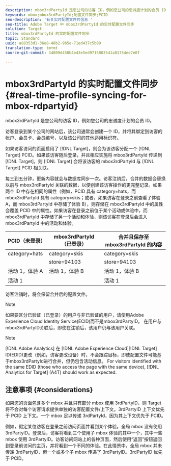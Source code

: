 ```yaml
---
description: mbox3rdPartyId 是您公司的访客 ID，例如您公司的忠诚度计划的会员 ID。
keywords: mbox;mbox3rdPartyId;配置文件同步;PCID
seo-description: '有关实时配置文件的信息 '
seo-title: Adobe Target 中 mbox3rdPartyId 的实时配置文件同步
solution: Target
title: mbox3rdPartyId 的实时配置文件同步
topic: Standard
uuid: a88353d1-36e8-48b2-9b5e-71ed437c5b99
translation-type: tm+mt
source-git-commit: 34809d458b4e43e5ed9715803541a81754ee7e0f

---
```



# mbox3rdPartyId 的实时配置文件同步{#real-time-profile-syncing-for-mbox-rdpartyid}

mbox3rdPartyId 是您公司的访客 ID，例如您公司的忠诚度计划的会员 ID。

访客登录到某个公司的网站后，该公司通常会创建一个 ID，并将其绑定到访客的帐户、会员卡、会员编号，以及该公司的其他适用标识符。

如果访客访问的页面启用了 [!DNL Target]，则会为该访客分配一个 [!DNL Target] PCID。如果该访客随后登录，并且相应实施将 mbox3rdPartyId 传递到 [!DNL Target]，则 [!DNL Target] 会将该访客的 mbox3rdPartyId 与 [!DNL Target] PCID 相关联。

每三到五分钟，更新内容就会与数据库同步一次。访客注销后，合并的数据会替换以前与 mbox3rdPartyId 关联的数据，以便创建该访客操作的更完整记录。如果两个 ID 中存在相同的属性（例如，PCID 具有 category=hats，而 mbox3rdPartyId 具有 category=skis；或者，如果访客在登录之前查看了体验 A，而 mbox3rdPartyId 中存储了体验 B），则存储在 mbox3rdPartyId 中的属性会覆盖 PCID 中的属性。如果访客在登录之前位于某个活动或体验中，而 mbox3rdPartyId 中存储了另一个活动和体验，则该访客在登录后会进入 mbox3rdPartyId 中的活动和体验。

| PCID（未登录） | mbox3rdPartyId（已登录） | 合并且保存至 mbox3rdPartyId 的内容 |
|---|---|---|
| category=hats | category=skis | category=skis |
|  | store=94103 | store=94103 |
| 活动 1，体验 A | 活动 1，体验 B | 活动 1，体验 B |
| 活动 1 |  | 活动 1 |

访客注销时，将会保留合并后的配置文件。

>[!NOTE]
>
>如果要区分已验证（已登录）的用户与非已验证的用户，请使用Adobe Experience Cloud Identity Service(ECID)而不是mbox3rdPartyID。 在用户与mbox3rdPartyID关联后，即使在注销后，该用户仍与该用户关联。

>[!NOTE]
>
>[!DNL Adobe Analytics] 在 [!DNL Adobe Experience Cloud][!DNL Target] ID(EDID)更改（例如，访客更改设备）时，不会跟踪目标，即使配置文件可能基于mbox3rdPartyId进行合并，但仍包含活动信息。 For visitors identified with the same EDID (those who access the page with the same device), [!DNL Analytics for Target] (A4T) should work as expected.

## 注意事项 {#considerations}

如果您的页面包含多个 mbox 并且只有部分 mbox 使用 3rdPartyID，则 Target 将不会对每个访客请求提供单独的访客配置文件/上下文。3rdPartyID 上下文优先于 PCID 上下文。一个 mbox 足以传递 3rdPartyId，因为其上下文优先于 PCID。

例如，假定某位访客在登录之前访问页面并看到某个体验。全局 mbox 没有使用 3rdPartyID。登录后，访客将看到三个使用子 mbox 体验的其中一个，其中一些 mbox 使用 3rdPartyID。访客访问网站上的各种页面，然后使用“返回”按钮返回到登录前访问的主页，并将看到一个不同的体验。在此情景中，全局 mbox 并未传递 3rdPartyID，但一个或多个子 mbox 传递了 3rdPartyID。3rdPartyID 优先于 PCID。
